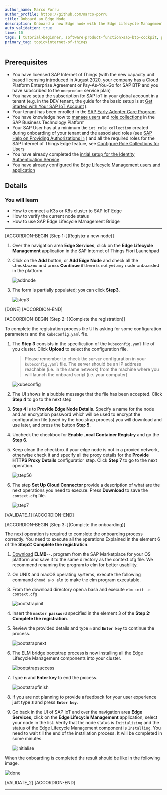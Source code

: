 ```yaml
---
author_name: Marco Porru
author_profile: https://github.com/marco-porru
title: Onboard an Edge Node
description: Onboard a new Edge node with the Edge Lifecycle Management.
auto_validation: true
time: 10
tags: [ tutorial>beginner, software-product-function>sap-btp-cockpit, products>sap-business-technology-platform, products>sap-btp--cloud-foundry-environment, tutorial>license]
primary_tag: topic>internet-of-things
---
```


## Prerequisites
 -   You have licensed SAP Internet of Things (with the new capacity unit based licensing introduced in August 2020, your company has a Cloud Platform Enterprise Agreement or Pay-As-You-Go for SAP BTP and you have subscribed to the `oneproduct` service plan)
 -   You have setup the subscription for SAP IoT in your global account in a tenant (e.g. in the DEV tenant, the guide for the basic setup is at [Get Started with Your SAP IoT Account](https://help.sap.com/viewer/195126f4601945cba0886cbbcbf3d364/latest/en-US/bfe6a46a13d14222949072bf330ff2f4.html) ).
 - Your tenant has been enrolled in the [SAP Early Adopter Care Program](http://help.sap.com/disclaimer?site=https://apps.support.sap.com/sap/support/ons/default.htm?ons_version=2&ons_hotlink_id=0894EF24669E1EDA8EA120ADCC1900E4)
 - You have knowledge how to [manage users](https://help.sap.com/viewer/65de2977205c403bbc107264b8eccf4b/Cloud/en-US/a3bc7e863ac54c23ab856863b681c9f8.html) and [role collections](https://help.sap.com/viewer/65de2977205c403bbc107264b8eccf4b/Cloud/en-US/9e1bf57130ef466e8017eab298b40e5e.html) in the SAP Business Technology Platform
 - Your SAP User has at a minimum the `iot_role_collection` created during onboarding of your tenant and the associated roles (see [SAP Help on Providing Authorizations in](https://help.sap.com/viewer/195126f4601945cba0886cbbcbf3d364/latest/en-US/2810dd61e0a8446d839c936f341ec46d.html) ) and all the required roles for the SAP Internet of Things Edge feature, see [Configure Role Collections for Users](https://help.sap.com/viewer/247022ddd1744053af376344471c0821/2109b/en-US/7e0ddf3d1ef24a42b68cd75fc526302c.html#5f0427eab54d467bb18871ce0d41e862.html)
 -   You have already completed the [initial setup for the Identity Authentication Service](https://help.sap.com/viewer/6d6d63354d1242d185ab4830fc04feb1/Cloud/en-US/31af7da133874e199a7df1d42905241b.html)
 -   You have already configured the [Edge Lifecycle Management users and application](iot-edge-configure-account)

## Details
### You will learn
  - How to connect a K3s or K8s cluster to SAP IoT Edge
  - How to verify the current node status
  - How to use SAP Edge Lifecycle Management Bridge

---

[ACCORDION-BEGIN [Step 1: ](Register a new node)]

1.  Over the navigation area **Edge Services**, click on the **Edge Lifecycle Management** application in the SAP Internet of Things Fiori Launchpad

2.  Click on the **Add** button, or **Add Edge Node** and check all the checkboxes and press **Continue** if there is not yet any node onboarded in the platform.

    ![addnode](addnode.png)

3.  The form is partially populated; you can click **Step3**.

    ![step3](step3.png)

[DONE]
[ACCORDION-END]

[ACCORDION-BEGIN [Step 2: ](Complete the registration)]

To complete the registration process the UI is asking for some configuration parameters and the `kubeconfig.yaml` file.

1.  The **Step 3** consists in the specification of the `kubeconfig.yaml` file of you cluster. Click **Upload** to select the configuration file.

    > Please remember to check the `server` configuration in your `kubeconfig.yaml` file. The server should be an IP address reachable (i.e. in the same network) from the machine where you will launch the onboard script (i.e. your computer)

    ![kubeconfig](kubeconfig.png)

2.  The UI shows in a bubble message that the file has been accepted. Click **Step 4** to go to the next step

3.  **Step 4** is to **Provide Edge Node Details**. Specify a name for the node and an encryption password which will be used to encrypt the configuration file (used by the bootstrap process) you will download and use later, and press the button **Step 5**.

4.  Uncheck the checkbox for **Enable Local Container Registry** and go the **Step 6**.

5.  Keep clean the checkbox if your edge node is not in a proxied network, otherwise check it and specify all the proxy details for the **Provide HTTPS Proxy Details** configuration step. Click **Step 7** to go to the next operation.

    ![step56](step56.png)

6.  The step **Set Up Cloud Connector** provide a description of what are the next operations you need to execute. Press **Download** to save the `context.cfg` file.

    ![step7](step7.png)

[VALIDATE_1]
[ACCORDION-END]


[ACCORDION-BEGIN [Step 3: ](Complete the onboarding)]

The next operation is required to complete the onboarding process correctly. You need to execute all the operations Explained in the element 6 of the **Step2: Complete the registration**.

1.  [Download](https://launchpad.support.sap.com/#/softwarecenter/template/products/_APP=00200682500000001943&_EVENT=DISPHIER&HEADER=Y&FUNCTIONBAR=N&EVENT=TREE&NE=NAVIGATE&ENR=73554900100200013888&V=MAINT) **ELMB-<OS>-<VERSION>.<OS-specific Extension>** program from the SAP Marketplace for your OS platform and save it to the same directory as the context.cfg file. We recommend renaming the program to elm for better usability.

2.  On UNIX and macOS operating systems, execute the following command `chmod a+x elm` to make the elm program executable.

3.  From the download directory open a bash and execute `elm init -c context.cfg`

    ![bootstrapinit](bootstrapinit.png)

4.  Insert the **`master password`** specified in the element 3 of the **Step 2: Complete the registration**.

5.  Review the provided details and type **`n`** and **`Enter key`** to continue the process.

    ![bootstrapnext](bootstrapnext.png)

6.  The ELM bridge bootstrap process is now installing all the Edge Lifecycle Management components into your cluster.

    ![bootstrapsuccess](bootstrapsuccess.png)

7.  Type **n** and **Enter key** to end the process.

    ![bootstrapfinish](bootstrapfinish.png)

8.  If you are not planning to provide a feedback for your user experience just type **`3`** and press **`Enter key`**.

9.  Go back in the UI of SAP IoT and over the navigation area **Edge Services**, click on the **Edge Lifecycle Management** application, select your node in the list. Verify that the node status is `Initializing` and the status of the Edge Lifecycle Management component is `Installing`. You need to wait till the end of the installation process. It will be completed in some minutes.

    ![initialise](initialise.png)

When the onboarding is completed the result should be like in the following image.

![done](done.png)

[VALIDATE_2]
[ACCORDION-END]


---
